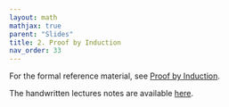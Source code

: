 ```yaml
---
layout: math
mathjax: true
parent: "Slides"
title: 2. Proof by Induction
nav_order: 33
---
```


For the formal reference material, see [Proof by Induction](../semantics/induction.md).

The handwritten lectures notes are available [here](../assets/semantics/induction.pdf).
